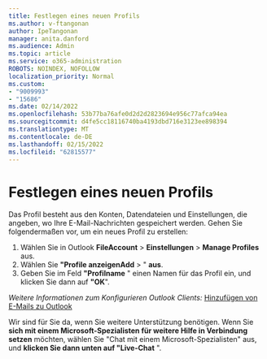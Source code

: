 ```yaml
---
title: Festlegen eines neuen Profils
ms.author: v-ftangonan
author: IpeTangonan
manager: anita.danford
ms.audience: Admin
ms.topic: article
ms.service: o365-administration
ROBOTS: NOINDEX, NOFOLLOW
localization_priority: Normal
ms.custom:
- "9009993"
- "15686"
ms.date: 02/14/2022
ms.openlocfilehash: 53b77ba76afe0d2d2d2823694e956c77afca94ea
ms.sourcegitcommit: d4fe5cc18116740ba4193dbd716e3123ee898394
ms.translationtype: MT
ms.contentlocale: de-DE
ms.lasthandoff: 02/15/2022
ms.locfileid: "62815577"
---
```

# <a name="setting-new-profile"></a>Festlegen eines neuen Profils

Das Profil besteht aus den Konten, Datendateien und Einstellungen, die angeben, wo Ihre E-Mail-Nachrichten gespeichert werden. Gehen Sie folgendermaßen vor, um ein neues Profil zu erstellen:

1. Wählen Sie in Outlook **FileAccount** >  **Einstellungen** >  **Manage Profiles** aus.
2. Wählen Sie **"Profile anzeigenAdd** > " **aus**.
3. Geben Sie im Feld **"Profilname** " einen Namen für das Profil ein, und klicken Sie dann auf **"OK**".

*Weitere Informationen zum Konfigurieren Outlook Clients:* [Hinzufügen von E-Mails zu Outlook](https://support.microsoft.com/office/add-an-email-account-to-outlook-6e27792a-9267-4aa4-8bb6-c84ef146101b)

Wir sind für Sie da, wenn Sie weitere Unterstützung benötigen. Wenn Sie **sich mit einem Microsoft-Spezialisten für weitere Hilfe in Verbindung setzen** möchten, wählen Sie "Chat mit einem Microsoft-Spezialisten" aus, und **klicken Sie dann unten auf "Live-Chat** ".
